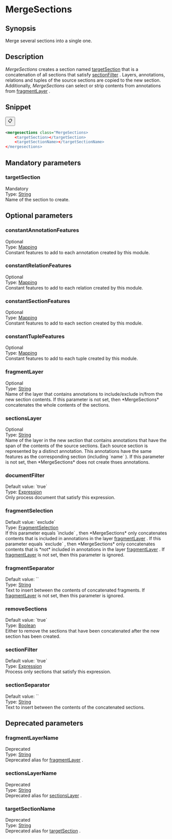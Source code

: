 <h1 class="module">MergeSections</h1>

## Synopsis

Merge several sections into a single one.

## Description

 *MergeSections* creates a section named <a href="#targetSection" class="param">targetSection</a> that is a concatenation of all sections that satisfy <a href="#sectionFilter" class="param">sectionFilter</a> . Layers, annotations, relations and tuples of the source sections are copied to the new section. Additionally, *MergeSections* can select or strip contents from annotations from <a href="#fragmentLayer" class="param">fragmentLayer</a> .

## Snippet



<button class="copy-code-button" title="Copy to clipboard" onclick="copy_code(this)">📋</button>
```xml
<mergesections class="MergeSections>
    <targetSection></targetSection>
    <targetSectionName></targetSectionName>
</mergesections>
```

## Mandatory parameters

<h3 id="targetSection" class="param">targetSection</h3>

<div class="param-level param-level-mandatory">Mandatory
</div>
<div class="param-type">Type: <a href="../converter/java.lang.String" class="converter">String</a>
</div>
Name of the section to create.

## Optional parameters

<h3 id="constantAnnotationFeatures" class="param">constantAnnotationFeatures</h3>

<div class="param-level param-level-optional">Optional
</div>
<div class="param-type">Type: <a href="../converter/fr.inra.maiage.bibliome.alvisnlp.core.module.types.Mapping" class="converter">Mapping</a>
</div>
Constant features to add to each annotation created by this module.

<h3 id="constantRelationFeatures" class="param">constantRelationFeatures</h3>

<div class="param-level param-level-optional">Optional
</div>
<div class="param-type">Type: <a href="../converter/fr.inra.maiage.bibliome.alvisnlp.core.module.types.Mapping" class="converter">Mapping</a>
</div>
Constant features to add to each relation created by this module.

<h3 id="constantSectionFeatures" class="param">constantSectionFeatures</h3>

<div class="param-level param-level-optional">Optional
</div>
<div class="param-type">Type: <a href="../converter/fr.inra.maiage.bibliome.alvisnlp.core.module.types.Mapping" class="converter">Mapping</a>
</div>
Constant features to add to each section created by this module.

<h3 id="constantTupleFeatures" class="param">constantTupleFeatures</h3>

<div class="param-level param-level-optional">Optional
</div>
<div class="param-type">Type: <a href="../converter/fr.inra.maiage.bibliome.alvisnlp.core.module.types.Mapping" class="converter">Mapping</a>
</div>
Constant features to add to each tuple created by this module.

<h3 id="fragmentLayer" class="param">fragmentLayer</h3>

<div class="param-level param-level-optional">Optional
</div>
<div class="param-type">Type: <a href="../converter/java.lang.String" class="converter">String</a>
</div>
Name of the layer that contains annotations to include/exclude in/from the new section contents. If this parameter is not set, then *MergeSections* concatenates the whole contents of the sections.

<h3 id="sectionsLayer" class="param">sectionsLayer</h3>

<div class="param-level param-level-optional">Optional
</div>
<div class="param-type">Type: <a href="../converter/java.lang.String" class="converter">String</a>
</div>
Name of the layer in the new section that contains annotations that have the span of the contents of the source sections. Each source section is represented by a distinct annotation. This annotations have the same features as the corresponding section (including `name` ). If this parameter is not set, then *MergeSections* does not create thses annotations.

<h3 id="documentFilter" class="param">documentFilter</h3>

<div class="param-level param-level-default-value">Default value: `true`
</div>
<div class="param-type">Type: <a href="../converter/fr.inra.maiage.bibliome.alvisnlp.core.corpus.expressions.Expression" class="converter">Expression</a>
</div>
Only process document that satisfy this expression.

<h3 id="fragmentSelection" class="param">fragmentSelection</h3>

<div class="param-level param-level-default-value">Default value: `exclude`
</div>
<div class="param-type">Type: <a href="../converter/fr.inra.maiage.bibliome.alvisnlp.bibliomefactory.modules.clone.FragmentSelection" class="converter">FragmentSelection</a>
</div>
If this parameter equals `include` , then *MergeSections* only concatenates contents that is included in annotations in the layer <a href="#fragmentLayer" class="param">fragmentLayer</a> . If this parameter equals `exclude` , then *MergeSections* only concatenates contents that is *not* included in annotations in the layer <a href="#fragmentLayer" class="param">fragmentLayer</a> . If <a href="#fragmentLayer" class="param">fragmentLayer</a> is not set, then this parameter is ignored.

<h3 id="fragmentSeparator" class="param">fragmentSeparator</h3>

<div class="param-level param-level-default-value">Default value: ``
</div>
<div class="param-type">Type: <a href="../converter/java.lang.String" class="converter">String</a>
</div>
Text to insert between the contents of concatenated fragments. If <a href="#fragmentLayer" class="param">fragmentLayer</a> is not set, then this parameter is ignored.

<h3 id="removeSections" class="param">removeSections</h3>

<div class="param-level param-level-default-value">Default value: `true`
</div>
<div class="param-type">Type: <a href="../converter/java.lang.Boolean" class="converter">Boolean</a>
</div>
Either to remove the sections that have been concatenated after the new section has been created.

<h3 id="sectionFilter" class="param">sectionFilter</h3>

<div class="param-level param-level-default-value">Default value: `true`
</div>
<div class="param-type">Type: <a href="../converter/fr.inra.maiage.bibliome.alvisnlp.core.corpus.expressions.Expression" class="converter">Expression</a>
</div>
Process only sections that satisfy this expression.

<h3 id="sectionSeparator" class="param">sectionSeparator</h3>

<div class="param-level param-level-default-value">Default value: ``
</div>
<div class="param-type">Type: <a href="../converter/java.lang.String" class="converter">String</a>
</div>
Text to insert between the contents of the concatenated sections.

## Deprecated parameters

<h3 id="fragmentLayerName" class="param">fragmentLayerName</h3>

<div class="param-level param-level-deprecated">Deprecated
</div>
<div class="param-type">Type: <a href="../converter/java.lang.String" class="converter">String</a>
</div>
Deprecated alias for <a href="#fragmentLayer" class="param">fragmentLayer</a> .

<h3 id="sectionsLayerName" class="param">sectionsLayerName</h3>

<div class="param-level param-level-deprecated">Deprecated
</div>
<div class="param-type">Type: <a href="../converter/java.lang.String" class="converter">String</a>
</div>
Deprecated alias for <a href="#sectionsLayer" class="param">sectionsLayer</a> .

<h3 id="targetSectionName" class="param">targetSectionName</h3>

<div class="param-level param-level-deprecated">Deprecated
</div>
<div class="param-type">Type: <a href="../converter/java.lang.String" class="converter">String</a>
</div>
Deprecated alias for <a href="#targetSection" class="param">targetSection</a> .

